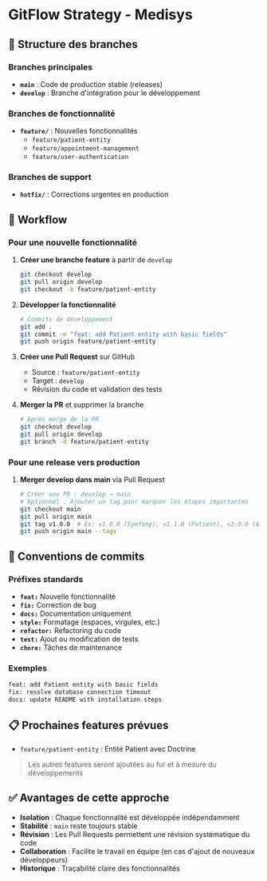# GitFlow Strategy - Medisys

## 🌿 Structure des branches

### Branches principales

- **`main`** : Code de production stable (releases)
- **`develop`** : Branche d'intégration pour le développement

### Branches de fonctionnalité

- **`feature/`** : Nouvelles fonctionnalités
  - `feature/patient-entity`
  - `feature/appointment-management`
  - `feature/user-authentication`

### Branches de support

- **`hotfix/`** : Corrections urgentes en production

## 🔄 Workflow

### Pour une nouvelle fonctionnalité

1. **Créer une branche feature** à partir de `develop`

   ```bash
   git checkout develop
   git pull origin develop
   git checkout -b feature/patient-entity
   ```

2. **Développer la fonctionnalité**

   ```bash
   # Commits de développement
   git add .
   git commit -m "feat: add Patient entity with basic fields"
   git push origin feature/patient-entity
   ```

3. **Créer une Pull Request** sur GitHub
   - Source : `feature/patient-entity`
   - Target : `develop`
   - Révision du code et validation des tests

4. **Merger la PR** et supprimer la branche

   ```bash
   # Après merge de la PR
   git checkout develop
   git pull origin develop
   git branch -d feature/patient-entity
   ```

### Pour une release vers production

1. **Merger develop dans main** via Pull Request

   ```bash
   # Créer une PR : develop → main
   # Optionnel : Ajouter un tag pour marquer les étapes importantes
   git checkout main
   git pull origin main
   git tag v1.0.0  # Ex: v1.0.0 (Symfony), v1.1.0 (Patient), v2.0.0 (Auth)
   git push origin main --tags
   ```

## 📝 Conventions de commits

### Préfixes standards

- **`feat:`** Nouvelle fonctionnalité
- **`fix:`** Correction de bug
- **`docs:`** Documentation uniquement
- **`style:`** Formatage (espaces, virgules, etc.)
- **`refactor:`** Refactoring du code
- **`test:`** Ajout ou modification de tests
- **`chore:`** Tâches de maintenance

### Exemples

```bash
feat: add Patient entity with basic fields
fix: resolve database connection timeout
docs: update README with installation steps
```

## 📋 Prochaines features prévues

- `feature/patient-entity` : Entité Patient avec Doctrine

>Les autres features seront ajoutées au fur et à mesure du développements

## ✅ Avantages de cette approche

- **Isolation** : Chaque fonctionnalité est développée indépendamment
- **Stabilité** : `main` reste toujours stable
- **Révision** : Les Pull Requests permettent une révision systématique du code
- **Collaboration** : Facilite le travail en équipe (en cas d'ajout de nouveaux développeurs)
- **Historique** : Traçabilité claire des fonctionnalités
